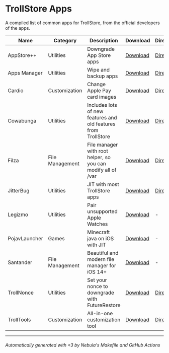 # TrollStore Apps

A compiled list of common apps for TrollStore, from the official developers of the apps.

| Name          | Category        | Description                                                    | Download                                                                                 | Direct                                                                                                                     |
| ------------- | --------------- | -------------------------------------------------------------- | ---------------------------------------------------------------------------------------- | -------------------------------------------------------------------------------------------------------------------------- |
| AppStore++    | Utilities       | Downgrade App Store apps                                       | [Download](https://github.com/CokePokes/AppStorePlus-TrollStore/releases)                | [Direct](https://github.com/CokePokes/AppStorePlus-TrollStore/releases/download/v1.2-1/AppStore++_TrollStore_v1.0.3-2.ipa) |
| Apps Manager  | Utilities       | Wipe and backup apps                                           | [Download](https://www.tigisoftware.com/default/?p=435)                                  | [Direct](https://tigisoftware.com/download/AppsManager_1.7.0.ipa)                                                          |
| Cardio        | Customization   | Change Apple Pay card images                                   | [Download](https://github.com/cisc0disco/Cardio/releases)                                | [Direct](https://github.com/cisc0disco/Cardio/releases/latest/download/Cardio.ipa)                                         |
| Cowabunga     | Utilities       | Includes lots of new features and old features from TrollStore | [Download](https://github.com/leminlimez/Cowabunga/releases)                             | [Direct](https://github.com/leminlimez/Cowabunga/releases/download/v8.0.3/Cowabunga.ipa)                                   |
| Filza         | File Management | File manager with root helper, so you can modify all of /var   | [Download](https://www.tigisoftware.com/default/?p=439)                                  | [Direct](https://tigisoftware.com/download/Filza_NoURLScheme_4.0.0.ipa)                                                    |
| JitterBug     | Utilities       | JIT with most TrollStore apps                                  | [Download](https://github.com/osy/Jitterbug/releases)                                    | [Direct](https://github.com/osy/Jitterbug/releases/latest/download/Jitterbug.ipa)                                          |
| Legizmo       | Utilities       | Pair unsupported Apple Watches                                 | [Download](https://www.patreon.com/lunotech11)                                           | -                                                                                                                          |
| PojavLauncher | Games           | Minecraft java on iOS with JIT                                 | [Download](https://github.com/PojavLauncherTeam/PojavLauncher_iOS/releases/tag/v2.1.3)   | -                                                                                                                          |
| Santander     | File Management | Beautiful and modern file manager for iOS 14+                  | [Download](https://github.com/SerenaKit/Santander/suites/9297579855/artifacts/436210123) | -                                                                                                                          |
| TrollNonce    | Utilities       | Set your nonce to downgrade with FutureRestore                 | [Download](https://github.com/opa334/TrollNonce/releases)                                | [Direct](https://github.com/opa334/TrollNonce/releases/latest/download/TrollNonce.tipa)                                    |
| TrollTools    | Customization   | All-in-one customization tool                                  | [Download](https://github.com/sourcelocation/TrollTools/releases)                        | [Direct](https://github.com/sourcelocation/TrollTools/releases/download/3.0/TrollTools.tipa)                               |

---

###### Automatically generated with <3 by Nebula's Makefile and GitHub Actions